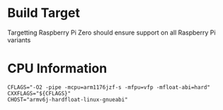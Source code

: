 # Build Target

Targetting Raspberry Pi Zero should ensure support on all Raspberry Pi variants

# CPU Information

```
CFLAGS="-O2 -pipe -mcpu=arm1176jzf-s -mfpu=vfp -mfloat-abi=hard"
CXXFLAGS="${CFLAGS}"
CHOST="armv6j-hardfloat-linux-gnueabi"
```
